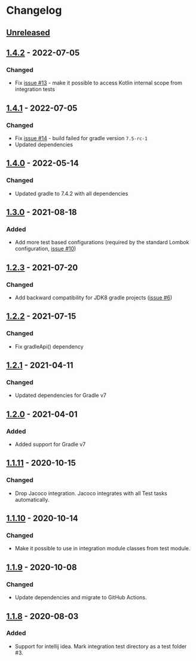 # Changelog

## [Unreleased]

## [1.4.2] - 2022-07-05
### Changed
- Fix [issue #13](https://github.com/coditory/gradle-integration-test-plugin/issues/13) - make it possible to access Kotlin internal scope from integration tests

## [1.4.1] - 2022-07-05
### Changed
- Fix [issue #14](https://github.com/coditory/gradle-integration-test-plugin/issues/14) - build failed for gradle version `7.5-rc-1`
- Updated dependencies

## [1.4.0] - 2022-05-14
### Changed
- Updated gradle to 7.4.2 with all dependencies

## [1.3.0] - 2021-08-18
### Added
- Add more test based configurations (required by the standard Lombok configuration, [issue #10](https://github.com/coditory/gradle-integration-test-plugin/issues/10))

## [1.2.3] - 2021-07-20
### Changed
- Add backward compatibility for JDK8 gradle projects ([issue #6](https://github.com/coditory/gradle-integration-test-plugin/issues/6))

## [1.2.2] - 2021-07-15
### Changed
- Fix gradleApi() dependency

## [1.2.1] - 2021-04-11
### Changed
- Updated dependencies for Gradle v7

## [1.2.0] - 2021-04-01
### Added
- Added support for Gradle v7

## [1.1.11] - 2020-10-15
### Changed
- Drop Jacoco integration. Jacoco integrates with all Test tasks automatically.

## [1.1.10] - 2020-10-14
### Changed
- Make it possible to use in integration module classes from test module.

## [1.1.9] - 2020-10-08
### Changed
- Update dependencies and migrate to GitHub Actions.

## [1.1.8] - 2020-08-03
### Added
- Support for intellij idea. Mark integration test directory as a test folder #3.

[Unreleased]: https://github.com/coditory/gradle-integration-test-plugin/compare/v1.4.2...HEAD
[1.4.2]: https://github.com/coditory/gradle-integration-test-plugin/compare/v1.4.1...v1.4.2
[1.4.1]: https://github.com/coditory/gradle-integration-test-plugin/compare/v1.4.0...v1.4.1
[1.4.0]: https://github.com/coditory/gradle-integration-test-plugin/compare/v1.3.0...v1.4.0
[1.3.0]: https://github.com/coditory/gradle-integration-test-plugin/compare/v1.2.3...v1.3.0
[1.2.3]: https://github.com/coditory/gradle-integration-test-plugin/compare/v1.2.2...v1.2.3
[1.2.2]: https://github.com/coditory/gradle-integration-test-plugin/compare/v1.2.1...v1.2.2
[1.2.1]: https://github.com/coditory/gradle-integration-test-plugin/compare/v1.2.0...v1.2.1
[1.2.0]: https://github.com/coditory/gradle-integration-test-plugin/compare/v1.1.11...v1.2.0
[1.1.11]: https://github.com/coditory/gradle-integration-test-plugin/compare/v1.1.10...v1.1.11
[1.1.10]: https://github.com/coditory/gradle-integration-test-plugin/compare/v1.1.9...v1.1.10
[1.1.9]: https://github.com/coditory/gradle-integration-test-plugin/compare/v1.1.8...v1.1.9
[1.1.8]: https://github.com/coditory/gradle-integration-test-plugin/compare/v1.1.7...v1.1.8
